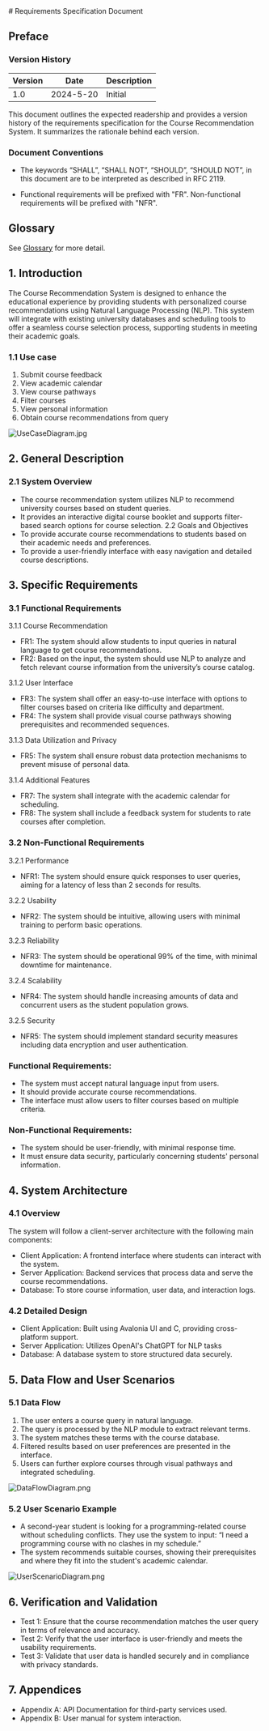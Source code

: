 <show-structure for="chapter" depth="2"/>
# Requirements Specification Document

## Preface

### Version History

| Version | Date      | Description |
|---------|-----------|-------------|
| 1.0     | 2024-5-20 | Initial     |

This document outlines the expected readership and provides a version history of the requirements specification for the Course
Recommendation System. It summarizes the rationale behind each version.

### Document Conventions

* The keywords “SHALL”, “SHALL NOT”, “SHOULD”, “SHOULD NOT”, in this document are to be interpreted as described in RFC 2119.

* Functional requirements will be prefixed with "FR". Non-functional requirements will be prefixed with "NFR".

## Glossary

See [Glossary](Glossary.md#requirement-specification-document "Glossary for Requirement Specification Document") for more detail.

## 1. Introduction

The Course Recommendation System is designed to enhance the educational experience by providing students with personalized course
recommendations using Natural Language Processing (NLP). This system will integrate with existing university databases and scheduling tools
to offer a seamless course selection process, supporting students in meeting their academic goals.

### 1.1 Use case

1. Submit course feedback
2. View academic calendar
3. View course pathways
4. Filter courses
5. View personal information
6. Obtain course recommendations from query

![UseCaseDiagram.jpg](UseCaseDiagram.jpg)

## 2. General Description

### 2.1 System Overview

* The course recommendation system utilizes NLP to recommend university courses based on student queries.
* It provides an interactive digital course booklet and supports filter-based search options for course selection.
  2.2 Goals and Objectives
* To provide accurate course recommendations to students based on their academic needs and preferences.
* To provide a user-friendly interface with easy navigation and detailed course descriptions.

## 3. Specific Requirements

### 3.1 Functional Requirements

3.1.1 Course Recommendation

* FR1: The system should allow students to input queries in natural language to get course recommendations.
* FR2: Based on the input, the system should use NLP to analyze and fetch relevant course information from the university’s course catalog.

3.1.2 User Interface

* FR3: The system shall offer an easy-to-use interface with options to filter courses based on criteria like difficulty and department.
* FR4: The system shall provide visual course pathways showing prerequisites and recommended sequences.

3.1.3 Data Utilization and Privacy

* FR5: The system shall ensure robust data protection mechanisms to prevent misuse of personal data.

3.1.4 Additional Features

* FR7: The system shall integrate with the academic calendar for scheduling.
* FR8: The system shall include a feedback system for students to rate courses after completion.

### 3.2 Non-Functional Requirements

3.2.1 Performance

* NFR1: The system should ensure quick responses to user queries, aiming for a latency of less than 2 seconds for results.

3.2.2 Usability

* NFR2: The system should be intuitive, allowing users with minimal training to perform basic operations.

3.2.3 Reliability

* NFR3: The system should be operational 99% of the time, with minimal downtime for maintenance.

3.2.4 Scalability

* NFR4: The system should handle increasing amounts of data and concurrent users as the student population grows.

3.2.5 Security

* NFR5: The system should implement standard security measures including data encryption and user authentication.

### Functional Requirements:

* The system must accept natural language input from users.
* It should provide accurate course recommendations.
* The interface must allow users to filter courses based on multiple criteria.

### Non-Functional Requirements:

* The system should be user-friendly, with minimal response time.
* It must ensure data security, particularly concerning students' personal information.

## 4. System Architecture

### 4.1 Overview

The system will follow a client-server architecture with the following main components:

* Client Application: A frontend interface where students can interact with the system.
* Server Application: Backend services that process data and serve the course recommendations.
* Database: To store course information, user data, and interaction logs.

### 4.2 Detailed Design

* Client Application: Built using Avalonia UI and C, providing cross-platform support.
* Server Application: Utilizes OpenAI's ChatGPT for NLP tasks
* Database: A database system to store structured data securely.

## 5. Data Flow and User Scenarios

### 5.1 Data Flow

1. The user enters a course query in natural language.
2. The query is processed by the NLP module to extract relevant terms.
3. The system matches these terms with the course database.
4. Filtered results based on user preferences are presented in the interface.
5. Users can further explore courses through visual pathways and integrated scheduling.

![DataFlowDiagram.png](DataFlowDiagram.png)

### 5.2 User Scenario Example

* A second-year student is looking for a programming-related course without scheduling conflicts. They use the system to input: “I need a
  programming course with no clashes in my schedule.”
* The system recommends suitable courses, showing their prerequisites and where they fit into the student's academic calendar.

![UserScenarioDiagram.png](UserScenarioDiagram.png)

## 6. Verification and Validation

* Test 1: Ensure that the course recommendation matches the user query in terms of relevance and accuracy.
* Test 2: Verify that the user interface is user-friendly and meets the usability requirements.
* Test 3: Validate that user data is handled securely and in compliance with privacy standards.

## 7. Appendices

* Appendix A: API Documentation for third-party services used.
* Appendix B: User manual for system interaction.

